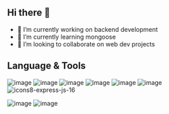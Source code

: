 ## Hi there 👋



- 🔭 I’m currently working on backend development
- 🌱 I’m currently learning mongoose
- 👯 I’m looking to collaborate on web dev projects

## Language & Tools

![image](https://github.com/prince7703/prince7703/assets/97835858/c2c5c726-38c0-4801-9405-778b7908460f) 
![image](https://github.com/prince7703/prince7703/assets/97835858/9f9ff88b-7b48-4900-91b6-265104dbc9e1)
![image](https://github.com/prince7703/prince7703/assets/97835858/3e2fb381-b1fd-4ec0-9460-58c981accd87) 
![image](https://github.com/prince7703/prince7703/assets/97835858/8d9f2a6e-4c50-4a73-8d2a-477989265075)
![image](https://github.com/prince7703/prince7703/assets/97835858/b1552a2e-8926-4d7f-91cf-9424d5a5180c)
![image](https://github.com/prince7703/prince7703/assets/97835858/3698a18d-fbf3-4541-8640-4f859f164a3e)
![icons8-express-js-16](https://github.com/user-attachments/assets/b9a1bd9a-03c9-4800-b714-433d4e9f4694)

![image](https://github.com/prince7703/prince7703/assets/97835858/779a8197-33f0-43e0-9467-fcdf4c7dc676)
![image](https://github.com/prince7703/prince7703/assets/97835858/cc1cb68e-8d6b-4a1a-8bb2-d8245e624e89)




